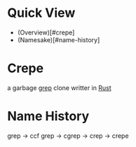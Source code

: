 # Quick View
- (Overview)[#crepe]
- (Namesake)[#name-history]

# Crepe
a garbage [grep](https://www.gnu.org/software/grep/) clone writter in [Rust](https://rust-lang.org)

# Name History
grep -> ccf grep -> cgrep -> crep -> crepe
